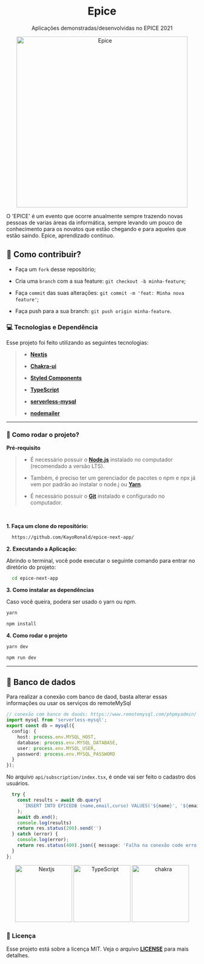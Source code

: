 <h1 align="center">
    <strong>Epice</strong>
</h1>
<p align="center">
Aplicações demonstradas/desenvolvidas no EPICE 2021
</p>
<p align="center">
    <img src="public/img/svg/undraw_everywhere_together_bdmn.svg" alt="Epice" width="450"/>
</p>

O 'EPICE' é um evento que ocorre anualmente sempre trazendo novas pessoas de varias áreas da informática, sempre levando um pouco de conhecimento para os novatos que estão chegando e para aqueles que estão saindo. Epice, aprendizado contínuo.

## 🤔 **Como contribuir?**

- Faça um `fork` desse repositório;
  
- Cria uma `branch` com a sua feature: `git checkout -b minha-feature`;
  
- Faça `commit` das suas alterações: `git commit -m 'feat: Minha nova feature'`;

- Faça push para a sua branch: `git push origin minha-feature`.

### **💻 Tecnologias e Dependência**

Esse projeto foi feito utilizando as seguintes tecnologias:

> - **[Nextjs](https://nextjs.org/)**
>
> - **[Chakra-ui](https://chakra-ui.com/)**
>
> - **[Styled Components](https://styled-components.com/)**
>  
> - **[TypeScript](https://www.typescriptlang.org/)**
>
> - **[serverless-mysql](https://www.serverless.com/plugins/serverless-mysql)**
>
> - **[nodemailer](https://nodemailer.com/about/)**

<hr/>

### 🚀 **Como rodar o projeto?**

 **Pré-requisito**
 
<blockquote>

- É necessário possuir o **[Node.js](https://nodejs.org/en/)** instalado no computador (recomendado a versão LTS).

- Também, é preciso ter um gerenciador de pacotes o npm e npx já vem por padrão ao instalar o node.j ou **[Yarn](https://www.npmjs.com/package/yarn)**.

- É necessário possuir o **[Git](https://git-scm.com/)** instalado e configurado no computador.
  
</blockquote>

<br/>

**1. Faça um clone do repositório:**

```bash 
  https://github.com/KayoRonald/epice-next-app/
```

**2. Executando a Aplicação:**

Abrindo o terminal, você pode executar o seguinte comando para entrar no diretório do projeto:

```bash
  cd epice-next-app
```

**3. Como instalar as dependências**

Caso você queira, podera ser usado o yarn ou npm. 

```bash
yarn 
```
```bash
npm install
```

**4. Como rodar o projeto**

```bash
yarn dev
```
```bash
npm run dev
```

<hr/>

## 🎲 Banco de dados

Para realizar a conexão com banco de daod, basta alterar essas informações ou usar os serviços do remoteMySql

```ts
// conexão com banco de daods: https://www.remotemysql.com/phpmyadmin/
import mysql from 'serverless-mysql';
export const db = mysql({
  config: {
    host: process.env.MYSQL_HOST,
    database: process.env.MYSQL_DATABASE,
    user: process.env.MYSQL_USER,
    password: process.env.MYSQL_PASSWORD
  }
});
```
No arquivo `api/subscription/index.tsx`, é onde vai ser feito o cadastro dos usuários.
```ts
  try {
    const results = await db.query(
      `INSERT INTO EPICEDB (name,email,curso) VALUES('${name}', '${email}', '${curso}')`
    );
    await db.end();
    console.log(results)
    return res.status(200).send('')
  } catch (error) {
    console.log(error);
    return res.status(400).json({ message: 'Falha na conexão code erro `EMAIL-300`' });
  }
};
```


<p align="center">
  <img src="https://www.rlogical.com/wp-content/uploads/2021/08/Rlogical-Blog-Images-thumbnail.png" width="150" title="Nextjs">
  <img src="github/typescript.png" width="150" alt="TypeScript" title="TypeScript">
  <img src="github/chakra-ui.png" width="150" alt="chakra" title="chakra"
</p>

### 📝 **Licença**
Esse projeto está sobre a licença MIT. Veja o arquivo **[LICENSE](LICENSE)** para mais detalhes.
